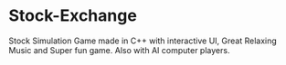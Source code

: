 # Stock-Exchange
Stock Simulation Game made in C++ with interactive UI, Great Relaxing Music and Super fun game.
Also with AI computer players.
